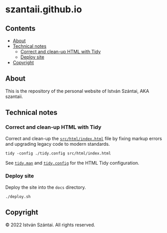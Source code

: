 # szantaii.github.io

## Contents

* [About](#about)
* [Technical notes](#technical-notes)
  * [Correct and clean-up HTML with Tidy](#correct-and-clean-up-html-with-tidy)
  * [Deploy site](#deploy-site)
* [Copyright](#copyright)

## About

This is the repository of the personal website of István Szántai, AKA szantaii.

## Technical notes

### Correct and clean-up HTML with Tidy

Correct and clean-up the [`src/html/index.html`](src/html/index.html) file by fixing markup errors and upgrading legacy code to modern standards.

```console
tidy -config ./tidy.config src/html/index.html
```

See [`tidy.man`](tidy.man) and [`tidy.config`](tidy.config) for the HTML Tidy configuration.

### Deploy site

Deploy the site into the `docs` directory.

```console
./deploy.sh
```

## Copyright

© 2022 István Szántai. All rights reserved.
